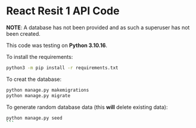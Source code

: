 # React Resit 1 API Code

**NOTE**: A database has not been provided and as such a superuser has not been created.

This code was testing on **Python 3.10.16**.

To install the requirements:
```bash
python3 -m pip install -r requirements.txt
```

To creat the database:

```bash
python manage.py makemigrations
python manage.py migrate
```

To generate random database data (this **will** delete existing data):
````bash
python manage.py seed
```
